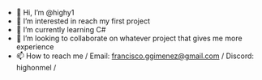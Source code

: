 - 👋 Hi, I’m @highy1
- 👀 I’m interested in reach my first project
- 🌱 I’m currently learning C#
- 💞️ I’m looking to collaborate on whatever project that gives me more experience
- 📫 How to reach me / Email: francisco.ggimenez@gmail.com / Discord: highonmel /

<!---
highy1/highy1 is a ✨ special ✨ repository because its `README.md` (this file) appears on your GitHub profile.
You can click the Preview link to take a look at your changes.
--->
